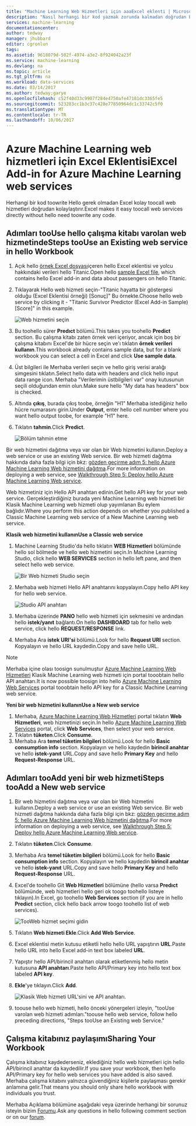 ```yaml
---
title: "Machine Learning Web Hizmetleri için aaaExcel eklenti | Microsoft Docs"
description: "Nasıl herhangi bir kod yazmak zorunda kalmadan doğrudan Excel'de toouse Azure Machine Learning Web Hizmetleri."
services: machine-learning
documentationcenter: 
author: tedway
manager: jhubbard
editor: cgronlun
tags: 
ms.assetid: 9618079d-502f-4974-a3e2-8f924042a23f
ms.service: machine-learning
ms.devlang: na
ms.topic: article
ms.tgt_pltfrm: na
ms.workload: data-services
ms.date: 03/14/2017
ms.author: tedway;garye
ms.openlocfilehash: c52f40d33c9907f284e4750afe47181dc3365fe5
ms.sourcegitcommit: 523283cc1b3c37c428e77850964dc1c33742c5f0
ms.translationtype: MT
ms.contentlocale: tr-TR
ms.lasthandoff: 10/06/2017
---
```

# <a name="excel-add-in-for-azure-machine-learning-web-services"></a><span data-ttu-id="d383f-103">Azure Machine Learning web hizmetleri için Excel Eklentisi</span><span class="sxs-lookup"><span data-stu-id="d383f-103">Excel Add-in for Azure Machine Learning web services</span></span>
<span data-ttu-id="d383f-104">Herhangi bir kod toowrite Hello gerek olmadan Excel kolay toocall web hizmetleri doğrudan kolaylaştırır.</span><span class="sxs-lookup"><span data-stu-id="d383f-104">Excel makes it easy toocall web services directly without hello need toowrite any code.</span></span>

## <a name="steps-toouse-an-existing-web-service-in-hello-workbook"></a><span data-ttu-id="d383f-105">Adımları tooUse hello çalışma kitabı varolan web hizmetinde</span><span class="sxs-lookup"><span data-stu-id="d383f-105">Steps tooUse an Existing web service in hello Workbook</span></span>

1. <span data-ttu-id="d383f-106">Açık hello [örnek Excel dosyası](http://aka.ms/amlexcel-sample-2)içeren hello Excel eklentisi ve yolcu hakkındaki verileri hello Titanic.</span><span class="sxs-lookup"><span data-stu-id="d383f-106">Open hello [sample Excel file](http://aka.ms/amlexcel-sample-2), which contains hello Excel add-in and data about passengers on hello Titanic.</span></span>
2. <span data-ttu-id="d383f-107">Tıklayarak Hello web hizmeti seçin-"Titanic hayatta bir göstergesi olduğu (Excel Eklentisi örneği) [Sonuç]" Bu örnekte.</span><span class="sxs-lookup"><span data-stu-id="d383f-107">Choose hello web service by clicking it - "Titanic Survivor Predictor (Excel Add-in Sample) [Score]" in this example.</span></span>
   
    ![Web hizmetini seçin][01]
3. <span data-ttu-id="d383f-109">Bu toohello sürer **Predıct** bölümü.</span><span class="sxs-lookup"><span data-stu-id="d383f-109">This takes you toohello **Predict** section.</span></span>  <span data-ttu-id="d383f-110">Bu çalışma kitabı zaten örnek veri içeriyor, ancak için boş bir çalışma kitabını Excel'de bir hücre seçin ve'ı tıklatın **örnek verileri kullanın**.</span><span class="sxs-lookup"><span data-stu-id="d383f-110">This workbook already contains sample data, but for a blank workbook you can select a cell in Excel and click **Use sample data**.</span></span>
4. <span data-ttu-id="d383f-111">Üst bilgileri ile Merhaba verileri seçin ve hello giriş verisi aralığı simgesini tıklatın.</span><span class="sxs-lookup"><span data-stu-id="d383f-111">Select hello data with headers and click hello input data range icon.</span></span>  <span data-ttu-id="d383f-112">Merhaba "Verilerimin üstbilgileri var" onay kutusunun seçili olduğundan emin olun.</span><span class="sxs-lookup"><span data-stu-id="d383f-112">Make sure hello "My data has headers" box is checked.</span></span>
5. <span data-ttu-id="d383f-113">Altında **çıkış**, burada çıkış toobe, örneğin "H1" Merhaba istediğiniz hello hücre numarasını girin.</span><span class="sxs-lookup"><span data-stu-id="d383f-113">Under **Output**, enter hello cell number where you want hello output toobe, for example "H1" here.</span></span>
6. <span data-ttu-id="d383f-114">Tıklatın **tahmin**.</span><span class="sxs-lookup"><span data-stu-id="d383f-114">Click **Predict**.</span></span>
   
    ![Bölüm tahmin etme][02]

<span data-ttu-id="d383f-116">Bir web hizmetini dağıtma veya var olan bir Web hizmetini kullanın.</span><span class="sxs-lookup"><span data-stu-id="d383f-116">Deploy a web service or use an existing Web service.</span></span> <span data-ttu-id="d383f-117">Bir web hizmeti dağıtma hakkında daha fazla bilgi için bkz: [gözden geçirme adım 5: hello Azure Machine Learning Web hizmetini dağıtma](machine-learning-walkthrough-5-publish-web-service.md).</span><span class="sxs-lookup"><span data-stu-id="d383f-117">For more information on deploying a web service, see [Walkthrough Step 5: Deploy hello Azure Machine Learning Web service](machine-learning-walkthrough-5-publish-web-service.md).</span></span>

<span data-ttu-id="d383f-118">Web hizmetiniz için Hello API anahtarı edinin.</span><span class="sxs-lookup"><span data-stu-id="d383f-118">Get hello API key for your web service.</span></span> <span data-ttu-id="d383f-119">Gerçekleştirdiğiniz burada yeni Machine Learning web hizmeti bir Klasik Machine Learning web hizmeti olup yayımlanan Bu eylem bağlıdır.</span><span class="sxs-lookup"><span data-stu-id="d383f-119">Where you perform this action depends on whether you published a Classic Machine Learning web service of a New Machine Learning web service.</span></span>

<span data-ttu-id="d383f-120">**Klasik web hizmetini kullanın**</span><span class="sxs-lookup"><span data-stu-id="d383f-120">**Use a Classic web service**</span></span> 

1. <span data-ttu-id="d383f-121">Machine Learning Studio'da hello tıklatın **WEB Hizmetleri** bölümünde hello sol bölmede ve hello web hizmetini seçin.</span><span class="sxs-lookup"><span data-stu-id="d383f-121">In Machine Learning Studio, click hello **WEB SERVICES** section in hello left pane, and then select hello web service.</span></span>
   
    ![Bir Web hizmeti Studio seçin][04]
2. <span data-ttu-id="d383f-123">Merhaba web hizmeti Hello API anahtarını kopyalayın.</span><span class="sxs-lookup"><span data-stu-id="d383f-123">Copy hello API key for hello web service.</span></span>
   
    ![Studio API anahtarı][05]
3. <span data-ttu-id="d383f-125">Merhaba üzerinde **PANO** hello web hizmeti için sekmesini ve ardından hello **istek/yanıt** bağlantı.</span><span class="sxs-lookup"><span data-stu-id="d383f-125">On hello **DASHBOARD** tab for hello web service, click hello **REQUEST/RESPONSE** link.</span></span>
4. <span data-ttu-id="d383f-126">Merhaba Ara **istek URI'si** bölümü.</span><span class="sxs-lookup"><span data-stu-id="d383f-126">Look for hello **Request URI** section.</span></span>  <span data-ttu-id="d383f-127">Kopyalayın ve hello URL kaydedin.</span><span class="sxs-lookup"><span data-stu-id="d383f-127">Copy and save hello URL.</span></span>

> [!NOTE]
> <span data-ttu-id="d383f-128">Merhaba içine olası toosign sunulmuştur [Azure Machine Learning Web Hizmetleri](https://services.azureml.net) Klasik Machine Learning web hizmeti için portal tooobtain hello API anahtarı.</span><span class="sxs-lookup"><span data-stu-id="d383f-128">It is now possible toosign into hello [Azure Machine Learning Web Services](https://services.azureml.net) portal tooobtain hello API key for a Classic Machine Learning web service.</span></span>
> 
> 

<span data-ttu-id="d383f-129">**Yeni bir web hizmetini kullanın**</span><span class="sxs-lookup"><span data-stu-id="d383f-129">**Use a New web service**</span></span>

1. <span data-ttu-id="d383f-130">Merhaba, [Azure Machine Learning Web Hizmetleri](https://services.azureml.net) portal tıklatın **Web Hizmetleri**, web hizmetinizi seçin.</span><span class="sxs-lookup"><span data-stu-id="d383f-130">In hello [Azure Machine Learning Web Services](https://services.azureml.net) portal, click **Web Services**, then select your web service.</span></span> 
2. <span data-ttu-id="d383f-131">Tıklatın **tüketen**.</span><span class="sxs-lookup"><span data-stu-id="d383f-131">Click **Consume**.</span></span>
3. <span data-ttu-id="d383f-132">Merhaba Ara **temel tüketim bilgileri** bölümü.</span><span class="sxs-lookup"><span data-stu-id="d383f-132">Look for hello **Basic consumption info** section.</span></span> <span data-ttu-id="d383f-133">Kopyalayın ve hello kaydedin **birincil anahtar** ve hello **istek-yanıt** URL.</span><span class="sxs-lookup"><span data-stu-id="d383f-133">Copy and save hello **Primary Key** and hello **Request-Response** URL.</span></span>

## <a name="steps-tooadd-a-new-web-service"></a><span data-ttu-id="d383f-134">Adımları tooAdd yeni bir web hizmeti</span><span class="sxs-lookup"><span data-stu-id="d383f-134">Steps tooAdd a New web service</span></span>

1. <span data-ttu-id="d383f-135">Bir web hizmetini dağıtma veya var olan bir Web hizmetini kullanın.</span><span class="sxs-lookup"><span data-stu-id="d383f-135">Deploy a web service or use an existing Web service.</span></span> <span data-ttu-id="d383f-136">Bir web hizmeti dağıtma hakkında daha fazla bilgi için bkz: [gözden geçirme adım 5: hello Azure Machine Learning Web hizmetini dağıtma](machine-learning-walkthrough-5-publish-web-service.md).</span><span class="sxs-lookup"><span data-stu-id="d383f-136">For more information on deploying a web service, see [Walkthrough Step 5: Deploy hello Azure Machine Learning Web service](machine-learning-walkthrough-5-publish-web-service.md).</span></span>
2. <span data-ttu-id="d383f-137">Tıklatın **tüketen**.</span><span class="sxs-lookup"><span data-stu-id="d383f-137">Click **Consume**.</span></span>
3. <span data-ttu-id="d383f-138">Merhaba Ara **temel tüketim bilgileri** bölümü.</span><span class="sxs-lookup"><span data-stu-id="d383f-138">Look for hello **Basic consumption info** section.</span></span> <span data-ttu-id="d383f-139">Kopyalayın ve hello kaydedin **birincil anahtar** ve hello **istek-yanıt** URL.</span><span class="sxs-lookup"><span data-stu-id="d383f-139">Copy and save hello **Primary Key** and hello **Request-Response** URL.</span></span>
4. <span data-ttu-id="d383f-140">Excel'de toohello Git **Web Hizmetleri** bölümüne (hello varsa **Predıct** bölümünde, web hizmetleri hello geri ok toogo toohello listeye tıklayın).</span><span class="sxs-lookup"><span data-stu-id="d383f-140">In Excel, go toohello **Web Services** section (if you are in hello **Predict** section, click hello back arrow toogo toohello list of web services).</span></span>
   
    ![TooWeb hizmet seçimi gidin][03]
5. <span data-ttu-id="d383f-142">Tıklatın **Web hizmeti Ekle**.</span><span class="sxs-lookup"><span data-stu-id="d383f-142">Click **Add Web Service**.</span></span>
6. <span data-ttu-id="d383f-143">Excel eklentisi metin kutusu etiketli hello hello URL yapıştırın **URL**.</span><span class="sxs-lookup"><span data-stu-id="d383f-143">Paste hello URL into hello Excel add-in text box labeled **URL**.</span></span>
7. <span data-ttu-id="d383f-144">Yapıştır hello API/birincil anahtarı olarak etiketlenmiş hello metin kutusuna **API anahtarı**.</span><span class="sxs-lookup"><span data-stu-id="d383f-144">Paste hello API/Primary key into hello text box labeled **API key**.</span></span>
8. <span data-ttu-id="d383f-145">**Ekle**'ye tıklayın.</span><span class="sxs-lookup"><span data-stu-id="d383f-145">Click **Add**.</span></span>
   
    ![Klasik Web hizmeti URL'sini ve API anahtarı.][06]
9. <span data-ttu-id="d383f-147">toouse hello web hizmeti, hello önceki yönergeleri izleyin, "tooUse varolan web hizmeti adımları."</span><span class="sxs-lookup"><span data-stu-id="d383f-147">toouse hello web service, follow hello preceding directions, "Steps tooUse an Existing web Service."</span></span>

## <a name="sharing-your-workbook"></a><span data-ttu-id="d383f-148">Çalışma kitabınız paylaşımı</span><span class="sxs-lookup"><span data-stu-id="d383f-148">Sharing Your Workbook</span></span>
<span data-ttu-id="d383f-149">Çalışma kitabınız kaydederseniz, eklediğiniz hello web hizmetleri için hello API/birincil anahtar da kaydedilir.</span><span class="sxs-lookup"><span data-stu-id="d383f-149">If you save your workbook, then hello API/Primary key for hello web services you have added is also saved.</span></span> <span data-ttu-id="d383f-150">Merhaba çalışma kitabını yalnızca güvendiğiniz kişilerle paylaşması gerekir anlamına gelir.</span><span class="sxs-lookup"><span data-stu-id="d383f-150">That means you should only share hello workbook with individuals you trust.</span></span>

<span data-ttu-id="d383f-151">Merhaba Açıklama bölümüne aşağıdaki veya üzerinde herhangi bir sorunuz isteyin bizim [Forumu](http://go.microsoft.com/fwlink/?LinkID=403669&clcid=0x409).</span><span class="sxs-lookup"><span data-stu-id="d383f-151">Ask any questions in hello following comment section or on our [forum](http://go.microsoft.com/fwlink/?LinkID=403669&clcid=0x409).</span></span>

[01]: ./media/machine-learning-excel-add-in-for-web-services/image1.png
[02]: ./media/machine-learning-excel-add-in-for-web-services/image2.png
[03]: ./media/machine-learning-excel-add-in-for-web-services/image3.png
[04]: ./media/machine-learning-excel-add-in-for-web-services/image4.png
[05]: ./media/machine-learning-excel-add-in-for-web-services/image5.png
[06]: ./media/machine-learning-excel-add-in-for-web-services/image6.png
